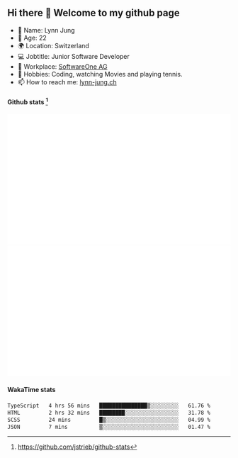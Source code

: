 ## Hi there 👋 Welcome to my github page

- 🧑 Name: Lynn Jung
- 🔞 Age: 22
- 🌍 Location: Switzerland
- 💻 Jobtitle: Junior Software Developer
- 🏢 Workplace: [SoftwareOne AG](https://www.softwareone.com/)
- 🎾 Hobbies: Coding, watching Movies and playing tennis.
- 📫 How to reach me: [lynn-jung.ch](https://lynn-jung.ch/)


#### Github stats [^1]
![](https://github.com/lynn-jung/github-stats/blob/master/generated/overview.svg)  ![](https://github.com/lynn-jung/github-stats/blob/master/generated/languages.svg)


#### WakaTime stats
<!--START_SECTION:waka-->

```text
TypeScript   4 hrs 56 mins   ███████████████▒░░░░░░░░░   61.76 %
HTML         2 hrs 32 mins   ████████░░░░░░░░░░░░░░░░░   31.78 %
SCSS         24 mins         █▒░░░░░░░░░░░░░░░░░░░░░░░   04.99 %
JSON         7 mins          ▒░░░░░░░░░░░░░░░░░░░░░░░░   01.47 %
```

<!--END_SECTION:waka-->

[^1]: https://github.com/jstrieb/github-stats

